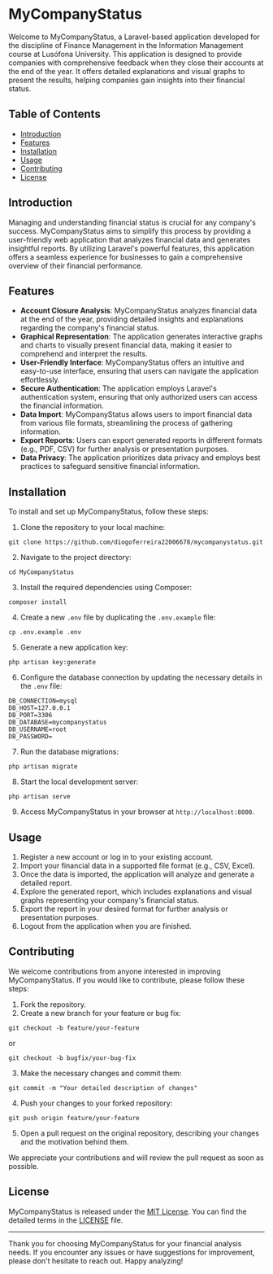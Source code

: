 # MyCompanyStatus

Welcome to MyCompanyStatus, a Laravel-based application developed for the discipline of Finance Management in the Information Management course at Lusófona University. This application is designed to provide companies with comprehensive feedback when they close their accounts at the end of the year. It offers detailed explanations and visual graphs to present the results, helping companies gain insights into their financial status.

## Table of Contents

- [Introduction](#introduction)
- [Features](#features)
- [Installation](#installation)
- [Usage](#usage)
- [Contributing](#contributing)
- [License](#license)

## Introduction

Managing and understanding financial status is crucial for any company's success. MyCompanyStatus aims to simplify this process by providing a user-friendly web application that analyzes financial data and generates insightful reports. By utilizing Laravel's powerful features, this application offers a seamless experience for businesses to gain a comprehensive overview of their financial performance.

## Features

- **Account Closure Analysis**: MyCompanyStatus analyzes financial data at the end of the year, providing detailed insights and explanations regarding the company's financial status.
- **Graphical Representation**: The application generates interactive graphs and charts to visually present financial data, making it easier to comprehend and interpret the results.
- **User-Friendly Interface**: MyCompanyStatus offers an intuitive and easy-to-use interface, ensuring that users can navigate the application effortlessly.
- **Secure Authentication**: The application employs Laravel's authentication system, ensuring that only authorized users can access the financial information.
- **Data Import**: MyCompanyStatus allows users to import financial data from various file formats, streamlining the process of gathering information.
- **Export Reports**: Users can export generated reports in different formats (e.g., PDF, CSV) for further analysis or presentation purposes.
- **Data Privacy**: The application prioritizes data privacy and employs best practices to safeguard sensitive financial information.

## Installation

To install and set up MyCompanyStatus, follow these steps:

1. Clone the repository to your local machine:

```shell
git clone https://github.com/diogoferreira22006678/mycompanystatus.git
```

2. Navigate to the project directory:

```shell
cd MyCompanyStatus
```

3. Install the required dependencies using Composer:

```shell
composer install
```

4. Create a new `.env` file by duplicating the `.env.example` file:

```shell
cp .env.example .env
```

5. Generate a new application key:

```shell
php artisan key:generate
```

6. Configure the database connection by updating the necessary details in the `.env` file:

```dotenv
DB_CONNECTION=mysql
DB_HOST=127.0.0.1
DB_PORT=3306
DB_DATABASE=mycompanystatus
DB_USERNAME=root
DB_PASSWORD=
```

7. Run the database migrations:

```shell
php artisan migrate
```

8. Start the local development server:

```shell
php artisan serve
```

9. Access MyCompanyStatus in your browser at `http://localhost:8000`.

## Usage

1. Register a new account or log in to your existing account.
2. Import your financial data in a supported file format (e.g., CSV, Excel).
3. Once the data is imported, the application will analyze and generate a detailed report.
4. Explore the generated report, which includes explanations and visual graphs representing your company's financial status.
5. Export the report in your desired format for further analysis or presentation purposes.
6. Logout from the application when you are finished.

## Contributing

We welcome contributions from anyone interested in improving MyCompanyStatus. If you would like to contribute, please follow these steps:

1. Fork the repository.
2. Create a new branch for your feature or bug fix:
```shell
git checkout -b feature/your-feature
```
or
```shell
git checkout -b bugfix/your-bug-fix
```

3. Make the necessary changes and commit them:
```shell
git commit -m "Your detailed description of changes"
```

4. Push your changes to your forked repository:
```shell
git push origin feature/your-feature
```

5. Open a pull request on the original repository, describing your changes and the motivation behind them.

We appreciate your contributions and will review the pull request as soon as possible.

## License

MyCompanyStatus is released under the [MIT License](https://opensource.org/licenses/MIT). You can find the detailed terms in the [LICENSE](LICENSE) file.

---

Thank you for choosing MyCompanyStatus for your financial analysis needs. If you encounter any issues or have suggestions for improvement, please don't hesitate to reach out. Happy analyzing!
